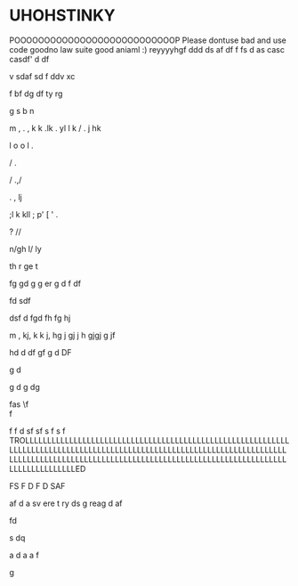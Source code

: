 # UHOHSTINKY
POOOOOOOOOOOOOOOOOOOOOOOOOOOP
Please dontuse bad and use code goodno law suite good aniaml :)
reyyyyhgf
ddd
ds
af
df
f
fs
d
as
casc
casdf'
d
df

v
sdaf
sd
f
ddv
xc


f
bf
dg
df
ty
rg

g
s
b
n


m
,
.
,
k
k
.lk
.
yl
l
k
/
.
j
hk


l
o
o
l
.


/
.

/
.,/

.
,
lj

;l
k
kll
;
p'
[
'
.





?
//

n/gh
l/
ly

th
r
ge
t


fg
gd
g
g
er
g
d
f
df

fd
sdf

dsf
d
fgd
fh
fg
hj











m
,
kj,
k
k
j,
hg
j
gj
j
h
gjgj
g
jf

hd
d
df
gf
g
d
DF

g
d

g
d
g
dg

fas
\f\
f


f
f
d
sf
sf
s
f
s
f
TROLLLLLLLLLLLLLLLLLLLLLLLLLLLLLLLLLLLLLLLLLLLLLLLLLLLLLLLLLLLLLLLLLLLLLLLLLLLLLLLLLLLLLLLLLLLLLLLLLLLLLLLLLLLLLLLLLLLLLLLLLLLLLLLLLLLLLLLLLLLLLLLLLLLLLLLLLLLLLLLLLLLLLLLLLLLLLLLLLLLLLLLLLLLLLLLLLLLLLLLLLED



FS
F
D
F
D
SAF

af
d
a
sv
ere
t
ry
ds
g
reag
d
af

fd

s
dq

a
d
a
a
f

g
